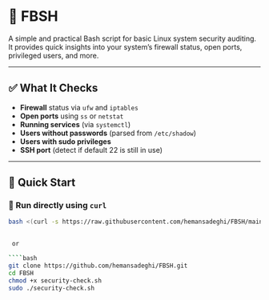 # 🔐 FBSH

A simple and practical Bash script for basic Linux system security auditing.  
It provides quick insights into your system’s firewall status, open ports, privileged users, and more.

---

## ✅ What It Checks

- **Firewall** status via `ufw` and `iptables`  
- **Open ports** using `ss` or `netstat`  
- **Running services** (via `systemctl`)  
- **Users without passwords** (parsed from `/etc/shadow`)  
- **Users with sudo privileges**  
- **SSH port** (detect if default 22 is still in use)

---

## 🚀 Quick Start

### 🔧 Run directly using `curl`

```bash
bash <(curl -s https://raw.githubusercontent.com/hemansadeghi/FBSH/main/security-check.sh)
 

 or 

````bash 
git clone https://github.com/hemansadeghi/FBSH.git
cd FBSH
chmod +x security-check.sh
sudo ./security-check.sh

